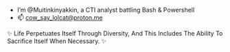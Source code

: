 - I’m @Muitinkinyakkin, a CTI analyst battling Bash & Powershell
- 📫 cow_say_lolcat@proton.me

 ✨ Life Perpetuates Itself Through Diversity, And This Includes The Ability To Sacrifice Itself When Necessary. ✨

